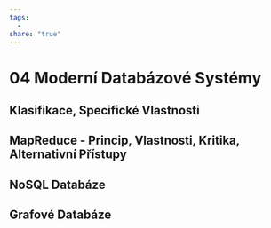 ```yaml
---
tags:
  - 
share: "true"
---
```


# 04 Moderní Databázové Systémy

## Klasifikace, Specifické Vlastnosti

## MapReduce - Princip, Vlastnosti, Kritika, Alternativní Přístupy

## NoSQL Databáze

## Grafové Databáze